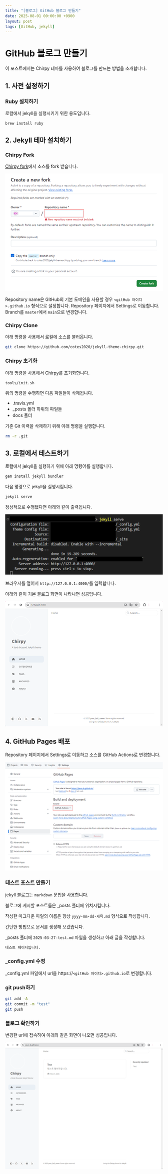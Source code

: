 ```yaml
---
title: "[블로그] GitHub 블로그 만들기"
date: 2025-08-01 00:00:00 +0900
layout: post
tags: [GitHub, jekyll]
---
```

# GitHub 블로그 만들기

이 포스트에서는 Chirpy 테마를 사용하여 블로그를 만드는 방법을 소개합니다.

## 1. 사전 설정하기

### Ruby 설치하기

로컬에서 jekyll을 실행시키기 위한 용도입니다.

```bash
brew install ruby
```

## 2. Jekyll 테마 설치하기

### Chirpy Fork

[Chirpy fork](https://github.com/cotes2020/jekyll-theme-chirpy/fork)에서 소스를 fork 받습니다. 

![그림1.png](/assets/img/블로그/2025-08-01/그림1.png)

Repository name은 GitHub의 기본 도메인을 사용할 경우 `<gitHub 아이디>.github.io` 형식으로 설정합니다.
Repository 페이지에서 Settings로 이동합니다. Branch를 `master`에서 `main`으로 변경합니다.

### Chirpy Clone

아래 명령을 사용해서 로컬에 소스를 불러옵니다.

```bash
git clone https://github.com/cotes2020/jekyll-theme-chirpy.git
```

### Chirpy 초기화

아래 명령을 사용해서 Chirpy를 초기화합니다.

```bash
tools/init.sh
```

위의 명령을 수행하면 다음 파일들이 삭제됩니다.

- .travis.yml
- _posts 폴더 하위의 파일들
- docs 폴더

기존 Git 이력을 삭제하기 위해 아래 명령을 실행합니다.

```bash
rm -r .git
```

## 3. 로컬에서 테스트하기

로컬에서 jekyll을 실행하기 위해 아래 명령어를 실행합니다.

```bash
gem install jekyll bundler
```

다음 명령으로 jekyll을 실행시킵니다.

```bash
jekyll serve
```

정상적으로 수행됐다면 아래와 같이 출력됩니다.

![그림2.png](/assets/img/블로그/2025-08-01/그림2.png)

브라우저를 열어서 `http://127.0.0.1:4000/`를 입력합니다.

아래와 같이 기본 블로그 화면이 나타나면 성공입니다.

![그림3.png](/assets/img/블로그/2025-08-01/그림3.png)

## 4. GitHub Pages 배포

Repository 페이지에서 Settings로 이동하고 소스를 GitHub Actions로 변경합니다.

![그림4.png](/assets/img/블로그/2025-08-01/그림4.png)

### 테스트 포스트 만들기

jekyll 블로그는 `markdown` 문법을 사용합니다.

블로그에 게시할 포스트들은 _posts 폴더에 위치시킵니다. 

작성한 마크다운 파일의 이름은 항상 `yyyy-mm-dd-제목.md` 형식으로 작성합니다.

간단한 방법으로 문서를 생성해 보겠습니다.

_posts 폴더에 `2025-03-27-test.md` 파일을 생성하고 아래 글을 작성합니다. 

```markdown
테스트 페이지입니다.
```

### _config.yml 수정

_config.yml 파일에서 url을 https://`<gitHub 아이디>.github.io`로 변경합니다.

### git push하기

```bash
git add -A
git commit -m "test"
git push
```

### 블로그 확인하기

변경한 url에 접속하여 아래와 같은 화면이 나오면 성공입니다. 

![그림5.png](/assets/img/블로그/2025-08-01/그림5.png)